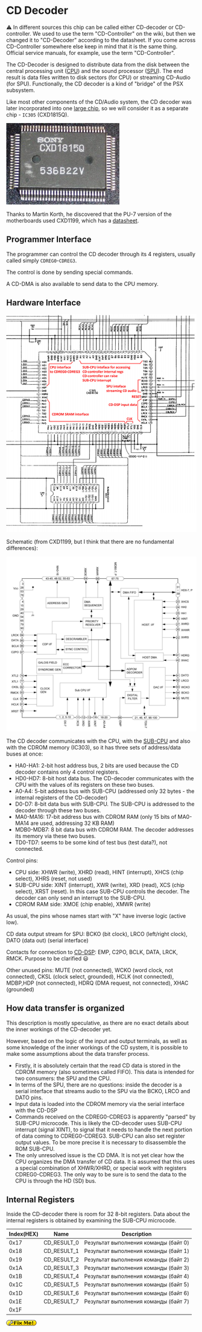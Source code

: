 # CD Decoder

:warning: In different sources this chip can be called either CD-decoder or CD-controller. We used to use the term "CD-Controller" on the wiki, but then we changed it to "CD-Decoder" according to the datasheet. If you come across CD-Controller somewhere else keep in mind that it is the same thing. Official service manuals, for example, use the term "CD-Controller".

The CD-Decoder is designed to distribute data from the disk between the central processing unit ([CPU](cpu.md)) and the sound processor ([SPU](spu.md)). The end result is data files written to disk sectors (for CPU) or streaming CD-Audio (for SPU). Functionally, the CD decoder is a kind of "bridge" of the PSX subsystem.

Like most other components of the CD/Audio system, the CD decoder was later incorporated into one [large chip](subic.md), so we will consider it as a separate chip - `IC305` (CXD1815Q).

![CXD1815Q_package](/wiki/imgstore/CXD1815Q_package.jpg)

Thanks to Martin Korth, he discovered that the PU-7 version of the motherboards used CXD1199, which has a [datasheet](/docs/CXD1199.pdf).

## Programmer Interface

The programmer can control the CD decoder through its 4 registers, usually called simply `CDREG0`-`CDREG3`.

The control is done by sending special commands.

A CD-DMA is also available to send data to the CPU memory.

## Hardware Interface

![IC305_overview](/wiki/imgstore/IC305_overview.jpg)

Schematic (from CXD1199, but I think that there are no fundamental differences):

![CXD1199_circuit](/wiki/imgstore/CXD1199_circuit.jpg)

The CD decoder communicates with the CPU, with the [SUB-CPU](subcpu.md) and also with the CDROM memory (IC303), so it has three sets of address/data buses at once:

- HA0-HA1: 2-bit host address bus, 2 bits are used because the CD decoder contains only 4 control registers.
- HD0-HD7: 8-bit host data bus. The CD-decoder communicates with the CPU with the values of its registers on these two buses.
- A0-A4: 5-bit address bus with SUB-CPU (addressed only 32 bytes - the internal registers of the CD-decoder)
- D0-D7: 8-bit data bus with SUB-CPU. The SUB-CPU is addressed to the decoder through these two buses.
- MA0-MA16: 17-bit address bus with CDROM RAM (only 15 bits of MA0-MA14 are used, addressing 32 KB RAM)
- MDB0-MDB7: 8 bit data bus with CDROM RAM. The decoder addresses its memory via these two buses.
- TD0-TD7: seems to be some kind of test bus (test data?), not connected.

Control pins:

- CPU side: XHWR (write), XHRD (read), HINT (interrupt), XHCS (chip select), XHRS (reset, not used)
- SUB-CPU side: XINT (interrupt), XWR (write), XRD (read), XCS (chip select), XRST (reset). In this case SUB-CPU controls the decoder. The decoder can only send an interrupt to the SUB-CPU.
- CDROM RAM side: XMOE (chip enable), XMWR (write)

As usual, the pins whose names start with "X" have inverse logic (active low).

CD data output stream for SPU: BCKO (bit clock), LRCO (left/right clock), DATO (data out) (serial interface)

Contacts for connection to [CD-DSP](cddsp.md): EMP, C2PO, BCLK, DATA, LRCK, RMCK. Purpose to be clarified :smiley:

Other unused pins: MUTE (not connected), WCKO (word clock, not connected), CKSL (clock select, grounded), HCLK (not connected), MDBP,HDP (not connected), HDRQ (DMA request, not connected), XHAC (grounded)

## How data transfer is organized

This description is mostly speculative, as there are no exact details about the inner workings of the CD-decoder yet.

However, based on the logic of the input and output terminals, as well as some knowledge of the inner workings of the CD system, it is possible to make some assumptions about the data transfer process.

- Firstly, it is absolutely certain that the read CD data is stored in the CDROM memory (also sometimes called FIFO). This data is intended for two consumers: the SPU and the CPU.
- In terms of the SPU, there are no questions: inside the decoder is a serial interface that streams audio to the SPU via the BCKO, LRCO and DATO pins.
- Input data is loaded into the CDROM memory via the serial interface with the CD-DSP
- Commands received on the CDREG0-CDREG3 is apparently "parsed" by SUB-CPU microcode. This is likely the CD-decoder uses SUB-CPU interrupt (signal XINT), to signal that it needs to handle the next portion of data coming to CDREG0-CDREG3. SUB-CPU can also set register output values. To be more precise it is necessary to disassemble the ROM SUB-CPU.
- The only unresolved issue is the CD DMA. It is not yet clear how the CPU organizes the DMA transfer of CD data. It is assumed that this uses a special combination of XHWR/XHRD, or special work with registers CDREG0-CDREG3. The only way to be sure is to send the data to the CPU is through the HD (SD) bus.

## Internal Registers

Inside the CD-decoder there is room for 32 8-bit registers. Data about the internal registers is obtained by examining the SUB-CPU microcode.

|Index(HEX)|Name|Description|
|---|---|---|
|0x17|CD_RESULT_0|Результат выполнения команды (байт 0)|
|0x18|CD_RESULT_1|Результат выполнения команды (байт 1)|
|0x19|CD_RESULT_2|Результат выполнения команды (байт 2)|
|0x1A|CD_RESULT_3|Результат выполнения команды (байт 3)|
|0x1B|CD_RESULT_4|Результат выполнения команды (байт 4)|
|0x1C|CD_RESULT_5|Результат выполнения команды (байт 5)|
|0x1D|CD_RESULT_6|Результат выполнения команды (байт 6)|
|0x1E|CD_RESULT_7|Результат выполнения команды (байт 7)|
|0x1F|||

![fixme](/wiki/imgstore/fixme.gif)
